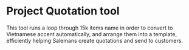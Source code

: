 # Project Quotation tool

This tool runs a loop through 15k items name in order to convert to Vietnamese accent automatically, and arrange them into a template, efficiently helping Salemans create quotations and send to customers.
